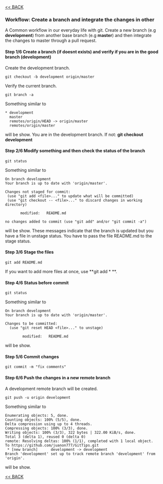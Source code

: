 [<< BACK](README.md)

### Workflow: Create a branch and integrate the changes in other

A Common workflow in our everyday life with git. Create a new branch (e.g **development**) from another base branch (e.g **master**) and then integrate the changes to master through a pull request.

#### Step 1/6 Create a branch (if doesnt exists) and verify if you are in the good branch (development) ####

Create the development branch.

```
git checkout -b development origin/master
```

Verify the current branch.

```
git branch -a
```

Something similar to

```
* development
  master
  remotes/origin/HEAD -> origin/master
  remotes/origin/master
```
will be show. 
You are in the development branch. If not: **git checkout development** 

#### Step 2/6 Modify something and then check the status of the branch ####
  
```
git status
```
Something similar to
  
 ```
On branch development
Your branch is up to date with 'origin/master'.

Changes not staged for commit:
  (use "git add <file>..." to update what will be committed)
  (use "git checkout -- <file>..." to discard changes in working directory)

        modified:   README.md

no changes added to commit (use "git add" and/or "git commit -a")
```
will be show. 
These messages indicate that the branch is updated but you have a file in unstage status. You have to pass the file README.md to the stage status.
  
#### Step 3/6 Stage the files ####
  
```
git add README.md
```
  
If you want to add more files at once, use **git add * **.
  
#### Step 4/6 Status before commit ####
  
```
git status
```
  
Something similar to

```
On branch development
Your branch is up to date with 'origin/master'.

Changes to be committed:
  (use "git reset HEAD <file>..." to unstage)

        modified:   README.md
```
will be show. 

#### Step 5/6 Commit changes ####

```
git commit -m "fix comments"
```  
  
#### Step 6/6 Push the changes in a new remote branch ####

A development remote branch will be created.

```
git push -u origin development
```  

Something similar to

``` 
Enumerating objects: 5, done.
Counting objects: 100% (5/5), done.
Delta compression using up to 4 threads.
Compressing objects: 100% (3/3), done.
Writing objects: 100% (3/3), 322 bytes | 322.00 KiB/s, done.
Total 3 (delta 1), reused 0 (delta 0)
remote: Resolving deltas: 100% (1/1), completed with 1 local object.
To https://github.com/juanon777/GitTips.git
 * [new branch]      development -> development
Branch 'development' set up to track remote branch 'development' from 'origin'.
``` 

will be show.

[<< BACK](README.md)
